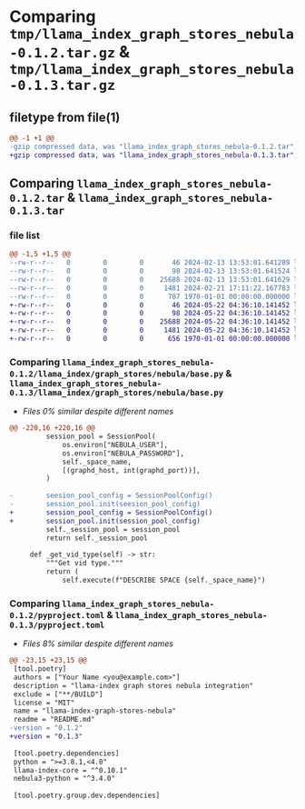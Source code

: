 # Comparing `tmp/llama_index_graph_stores_nebula-0.1.2.tar.gz` & `tmp/llama_index_graph_stores_nebula-0.1.3.tar.gz`

## filetype from file(1)

```diff
@@ -1 +1 @@
-gzip compressed data, was "llama_index_graph_stores_nebula-0.1.2.tar", max compression
+gzip compressed data, was "llama_index_graph_stores_nebula-0.1.3.tar", max compression
```

## Comparing `llama_index_graph_stores_nebula-0.1.2.tar` & `llama_index_graph_stores_nebula-0.1.3.tar`

### file list

```diff
@@ -1,5 +1,5 @@
--rw-r--r--   0        0        0       46 2024-02-13 13:53:01.641289 llama_index_graph_stores_nebula-0.1.2/README.md
--rw-r--r--   0        0        0       98 2024-02-13 13:53:01.641524 llama_index_graph_stores_nebula-0.1.2/llama_index/graph_stores/nebula/__init__.py
--rw-r--r--   0        0        0    25688 2024-02-13 13:53:01.641629 llama_index_graph_stores_nebula-0.1.2/llama_index/graph_stores/nebula/base.py
--rw-r--r--   0        0        0     1481 2024-02-21 17:11:22.167783 llama_index_graph_stores_nebula-0.1.2/pyproject.toml
--rw-r--r--   0        0        0      707 1970-01-01 00:00:00.000000 llama_index_graph_stores_nebula-0.1.2/PKG-INFO
+-rw-r--r--   0        0        0       46 2024-05-22 04:36:10.141452 llama_index_graph_stores_nebula-0.1.3/README.md
+-rw-r--r--   0        0        0       98 2024-05-22 04:36:10.141452 llama_index_graph_stores_nebula-0.1.3/llama_index/graph_stores/nebula/__init__.py
+-rw-r--r--   0        0        0    25688 2024-05-22 04:36:10.141452 llama_index_graph_stores_nebula-0.1.3/llama_index/graph_stores/nebula/base.py
+-rw-r--r--   0        0        0     1481 2024-05-22 04:36:10.141452 llama_index_graph_stores_nebula-0.1.3/pyproject.toml
+-rw-r--r--   0        0        0      656 1970-01-01 00:00:00.000000 llama_index_graph_stores_nebula-0.1.3/PKG-INFO
```

### Comparing `llama_index_graph_stores_nebula-0.1.2/llama_index/graph_stores/nebula/base.py` & `llama_index_graph_stores_nebula-0.1.3/llama_index/graph_stores/nebula/base.py`

 * *Files 0% similar despite different names*

```diff
@@ -220,16 +220,16 @@
         session_pool = SessionPool(
             os.environ["NEBULA_USER"],
             os.environ["NEBULA_PASSWORD"],
             self._space_name,
             [(graphd_host, int(graphd_port))],
         )
 
-        seesion_pool_config = SessionPoolConfig()
-        session_pool.init(seesion_pool_config)
+        session_pool_config = SessionPoolConfig()
+        session_pool.init(session_pool_config)
         self._session_pool = session_pool
         return self._session_pool
 
     def _get_vid_type(self) -> str:
         """Get vid type."""
         return (
             self.execute(f"DESCRIBE SPACE {self._space_name}")
```

### Comparing `llama_index_graph_stores_nebula-0.1.2/pyproject.toml` & `llama_index_graph_stores_nebula-0.1.3/pyproject.toml`

 * *Files 8% similar despite different names*

```diff
@@ -23,15 +23,15 @@
 [tool.poetry]
 authors = ["Your Name <you@example.com>"]
 description = "llama-index graph stores nebula integration"
 exclude = ["**/BUILD"]
 license = "MIT"
 name = "llama-index-graph-stores-nebula"
 readme = "README.md"
-version = "0.1.2"
+version = "0.1.3"
 
 [tool.poetry.dependencies]
 python = ">=3.8.1,<4.0"
 llama-index-core = "^0.10.1"
 nebula3-python = "^3.4.0"
 
 [tool.poetry.group.dev.dependencies]
```

